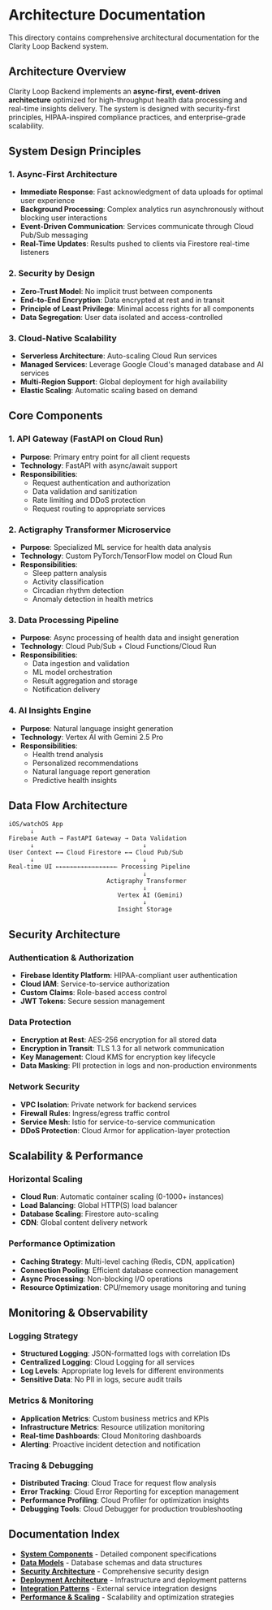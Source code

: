 # Architecture Documentation

This directory contains comprehensive architectural documentation for the Clarity Loop Backend system.

## Architecture Overview

Clarity Loop Backend implements an **async-first, event-driven architecture** optimized for high-throughput health data processing and real-time insights delivery. The system is designed with security-first principles, HIPAA-inspired compliance practices, and enterprise-grade scalability.

## System Design Principles

### 1. Async-First Architecture
- **Immediate Response**: Fast acknowledgment of data uploads for optimal user experience
- **Background Processing**: Complex analytics run asynchronously without blocking user interactions
- **Event-Driven Communication**: Services communicate through Cloud Pub/Sub messaging
- **Real-Time Updates**: Results pushed to clients via Firestore real-time listeners

### 2. Security by Design
- **Zero-Trust Model**: No implicit trust between components
- **End-to-End Encryption**: Data encrypted at rest and in transit
- **Principle of Least Privilege**: Minimal access rights for all components
- **Data Segregation**: User data isolated and access-controlled

### 3. Cloud-Native Scalability
- **Serverless Architecture**: Auto-scaling Cloud Run services
- **Managed Services**: Leverage Google Cloud's managed database and AI services
- **Multi-Region Support**: Global deployment for high availability
- **Elastic Scaling**: Automatic scaling based on demand

## Core Components

### 1. API Gateway (FastAPI on Cloud Run)
- **Purpose**: Primary entry point for all client requests
- **Technology**: FastAPI with async/await support
- **Responsibilities**:
  - Request authentication and authorization
  - Data validation and sanitization
  - Rate limiting and DDoS protection
  - Request routing to appropriate services

### 2. Actigraphy Transformer Microservice
- **Purpose**: Specialized ML service for health data analysis
- **Technology**: Custom PyTorch/TensorFlow model on Cloud Run
- **Responsibilities**:
  - Sleep pattern analysis
  - Activity classification
  - Circadian rhythm detection
  - Anomaly detection in health metrics

### 3. Data Processing Pipeline
- **Purpose**: Async processing of health data and insight generation
- **Technology**: Cloud Pub/Sub + Cloud Functions/Cloud Run
- **Responsibilities**:
  - Data ingestion and validation
  - ML model orchestration
  - Result aggregation and storage
  - Notification delivery

### 4. AI Insights Engine
- **Purpose**: Natural language insight generation
- **Technology**: Vertex AI with Gemini 2.5 Pro
- **Responsibilities**:
  - Health trend analysis
  - Personalized recommendations
  - Natural language report generation
  - Predictive health insights

## Data Flow Architecture

```
iOS/watchOS App
      ↓
Firebase Auth → FastAPI Gateway → Data Validation
      ↓                              ↓
User Context ←→ Cloud Firestore ←→ Cloud Pub/Sub
      ↓                              ↓
Real-time UI ←←←←←←←←←←←←←←←←← Processing Pipeline
                                     ↓
                           Actigraphy Transformer
                                     ↓
                              Vertex AI (Gemini)
                                     ↓
                              Insight Storage
```

## Security Architecture

### Authentication & Authorization
- **Firebase Identity Platform**: HIPAA-compliant user authentication
- **Cloud IAM**: Service-to-service authorization
- **Custom Claims**: Role-based access control
- **JWT Tokens**: Secure session management

### Data Protection
- **Encryption at Rest**: AES-256 encryption for all stored data
- **Encryption in Transit**: TLS 1.3 for all network communication
- **Key Management**: Cloud KMS for encryption key lifecycle
- **Data Masking**: PII protection in logs and non-production environments

### Network Security
- **VPC Isolation**: Private network for backend services
- **Firewall Rules**: Ingress/egress traffic control
- **Service Mesh**: Istio for service-to-service communication
- **DDoS Protection**: Cloud Armor for application-layer protection

## Scalability & Performance

### Horizontal Scaling
- **Cloud Run**: Automatic container scaling (0-1000+ instances)
- **Load Balancing**: Global HTTP(S) load balancer
- **Database Scaling**: Firestore auto-scaling
- **CDN**: Global content delivery network

### Performance Optimization
- **Caching Strategy**: Multi-level caching (Redis, CDN, application)
- **Connection Pooling**: Efficient database connection management
- **Async Processing**: Non-blocking I/O operations
- **Resource Optimization**: CPU/memory usage monitoring and tuning

## Monitoring & Observability

### Logging Strategy
- **Structured Logging**: JSON-formatted logs with correlation IDs
- **Centralized Logging**: Cloud Logging for all services
- **Log Levels**: Appropriate log levels for different environments
- **Sensitive Data**: No PII in logs, secure audit trails

### Metrics & Monitoring
- **Application Metrics**: Custom business metrics and KPIs
- **Infrastructure Metrics**: Resource utilization monitoring
- **Real-time Dashboards**: Cloud Monitoring dashboards
- **Alerting**: Proactive incident detection and notification

### Tracing & Debugging
- **Distributed Tracing**: Cloud Trace for request flow analysis
- **Error Tracking**: Cloud Error Reporting for exception management
- **Performance Profiling**: Cloud Profiler for optimization insights
- **Debugging Tools**: Cloud Debugger for production troubleshooting

## Documentation Index

- **[System Components](./components.md)** - Detailed component specifications
- **[Data Models](./data-models.md)** - Database schemas and data structures
- **[Security Architecture](./security.md)** - Comprehensive security design
- **[Deployment Architecture](./deployment.md)** - Infrastructure and deployment patterns
- **[Integration Patterns](./integrations.md)** - External service integration designs
- **[Performance & Scaling](./performance.md)** - Scalability and optimization strategies
